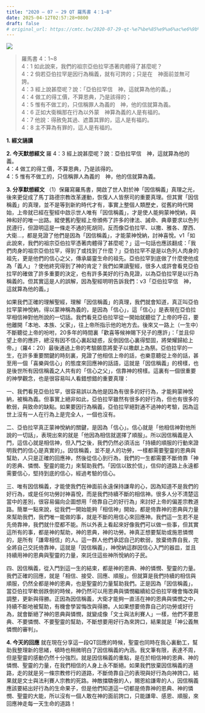 ```yaml
---
title: "2020 – 07 – 29 QT 羅馬書 4：1~8"
date: 2025-04-12T02:57:28+0800
draft: false
# original_url: https://cmtc.tw/2020-07-29-qt-%e7%be%85%e9%a6%ac%e6%9b%b8-4%ef%bc%9a18
---
```


![](/images/qt.jpg)
> 羅馬書 4：1\~8  
> 4：1 如此說來，我們的祖宗亞伯拉罕憑著肉體得了甚麼呢？  
> 4：2 倘若亞伯拉罕是因行為稱義，就有可誇的；只是在　神面前並無可誇。  
> 4：3 經上說甚麼呢？說：「亞伯拉罕信　神，這就算為他的義。」  
> 4：4 做工的得工價，不算恩典，乃是該得的；  
> 4：5 惟有不做工的，只信稱罪人為義的　神，他的信就算為義。  
> 4：6 正如大衛稱那在行為以外蒙　神算為義的人是有福的。  
> 4：7 他說：得赦免其過、遮蓋其罪的，這人是有福的。  
> 4：8 主不算為有罪的，這人是有福的。

**1. 經文誦讀**

**2.  今天默想經文**
羅 4：3 經上說甚麼呢？說：亞伯拉罕信　神，這就算為他的義。  
4：4 做工的得工價，不算恩典，乃是該得的。  
4：5 惟有不做工的，只信稱罪人為義的　神，他的信就算為義。

**3. 分享默想經文**
（1）保羅寫羅馬書，開啟了世人對於神「因信稱義」真理之光，後來更促成了馬丁路德宗教改革運動，恢復人人皆祭司的重要真理。但其實「因信稱義」的真理，並不是等到新約時代才有，事實上整個人類歷史，從舊約時代開始，上帝就已經在聖經中啟示世人唯有「因信稱義」，才是使人能夠蒙神悅納，與神和好的唯一出路。縱使舊約聖經上帝頒佈了許多的律法、誡命、典章要求以色列民遵行，但證明這是一條走不通的死胡同，反而像亞伯拉罕、以撒、雅各、摩西、大衛…，都是見證了他們是因為「因信稱義」，才能蒙神悅納，討神喜悅。v1「如此說來，我們的祖宗亞伯拉罕憑著肉體得了甚麼呢？」這一句話也應該翻成：「我們肉身的祖宗亞伯拉罕，得到了或找到了什麼？」亞伯拉罕不是是以色列人肉身的祖先，更是他們的信心之父，傳承屬靈生命的祖先。亞伯拉罕到底做了什麼使他成為「義人」？使他終究得到了神的肯定？我們如果讀聖經，很多人或許會看見亞伯拉罕的確做了許多重要的決定，也有許多美好的行為見證，以為亞伯拉罕是以行為稱義的。但其實這是人的誤解，因為聖經明明告訴我們：v3「亞伯拉罕信　神，這就算為他的義。」

如果我們正確的理解聖經，理解「因信稱義」的真理，我們就會知道，真正叫亞伯拉罕蒙神悅納，得以蒙神稱為義的，是因為「信心」，這「信心」是表現在亞伯拉罕相信神對他所說的一切話。我們看見亞伯拉罕從一開始就聽從了上帝的呼召，要他離開「本地、本族、父家」，往上帝所指示他的地方去。後來又一路上（一生中）不斷聽從上帝的吩咐，20多年的時間裏「歡喜等候神賜下兒子的應許」：「並且仰望上帝的應許，總沒有因不信心裏起疑惑，反倒因信心裏得堅固，將榮耀歸給上帝。」（羅4：20）最後通過上帝的考驗願意將愛子以撒獻上為祭。亞伯拉罕的一生，在許多重要關鍵的時刻裏，見證了他相信上帝的話，也樂意聽從上帝的話，甚至用一個「喜樂與信心」的態度來回應神的話語，這就是「因信稱義」的榜樣，也是後世所有因信稱義之人共有的「信心之父」，信靠神的榜樣。這裏有一個很重要的神學觀念，也是很容易叫人看錯想錯的重要真理：

一、我們看見亞伯拉罕，很容易誤以為他是因為有很多的好行為，才能夠蒙神悅納，被稱為義。但事實上絕非如此，亞伯拉罕雖然有很多的好行為，但也有很多的軟弱，與致命的缺點。如果要因行為稱義，亞伯拉罕絕對通不過神的考驗，因為這世上沒有一人在行為上是完全人，一個也沒有。

二、亞伯拉罕真正蒙神悅納的關鍵，是因為「信心」。信心就是「他相信神對他所說的一切話」，表現出來的就是「他因為相信就選擇了順服」。所以因信稱義是入門，這信心就是相信神，但入門之後，我們仍然必須活出「持續的順服的行動來證明我們的信心是真實的」。因信稱義，並不是人的功勞，一樣都需要聖靈的恩典與幫助，人只是正確的回應神，然後從信心到行為，我們的一生都需要不斷倚靠「神的恩典、憐憫、聖靈的能力」來幫助我們。「因信以致於信」，信仰的道路上永遠都需要信心，堅持到底的信心，經過考驗的信心。

三、唯有因信稱義，才能使我們在神面前永遠保持謙卑的心，因為知道不是我們的好行為，或是任何功勞討神喜悅，而是我們持續不斷的相信神。很多人分不清楚這當中的差別，很容易偏向企圖想用「倚靠自己的好行為」來討好上帝的偏差宗教道路。簡單一點來說，從我們一開始能夠「相信神」開始，都是倚靠神的恩典與力量來幫助我們，我們唯一能做的事，就是不斷的用信心來回應神。我們這一生若不是先倚靠神，我們就什麼都不能。所以外表上看起來好像我們可以做一些事，但其實這所有的事，都是神的幫助，神的恩典，神的功勞。神真正想要幫助或施恩憐憫的，是所有「謙卑相信」的人。這一群人他們承認自己的軟弱，放棄倚靠自我，完全將自己交託倚靠神，這就是「因信稱義」，神悅納這群因信心入門的器皿，並且持續用神的恩典與聖靈的力量，來託住這些神所悅納的子民。

四、因信稱義，從入門到這一生的結束，都是神的恩典、神的憐憫、聖靈的力量。我們正確的回應，就是「相信、接受、回應、順服」。但就算是我們持續的相信與順服，仍然全都是神的恩典，也是聖靈的力量幫助我們。正是因為「因信稱義」，當亞伯拉罕軟弱跌倒的時候，神仍然可以用恩典與憐憫繼續給亞伯拉罕機會悔改與調整，更新與得勝。正因為因信稱義，大衛才能夠一直活在神的恩典與憐憫之中，持續不斷地被幫助，有機會學習悔改與得勝。人如果想要倚靠自己的功勞或好行為，就會斷絕了神的恩典與憐憫，就變成像「文士與法利賽人」一樣，他們不要恩典、不要憐憫、不要聖靈的幫助，不斷想要用好行為來誇口，結果就是「神公義無憐憫的審判」。

**4. 今天的回應**
就在現在分享這一段QT回應的時候，聖靈也同時在我心裏動工，幫助我整理新的思緒，頓時也稍微明白了因信稱義的內涵。我文筆有限，表達不周，但是聖靈的感動仍然十分強烈。就是因信稱義的重點，是在於相信神的恩典、神的憐憫、聖靈的力量，在我們相信的人身上永不斷絕。如果我們放棄因信稱義的道路，走的就是另一條宗教修行的道路，不斷倚靠自己的表現與好行為向神誇口，結果就是文士與法利賽人宗教的死路。神敵擋驕傲的人，賜恩給謙卑的人，因信稱義應該要結出好行為的生命果子，但是他們知道這一切都是倚靠神的恩典、神的憐憫、聖靈的大能，所以沒有一個人敢在神的面前誇口，只能謙卑、感恩、順服，來回應神走每一天生命的道路！
